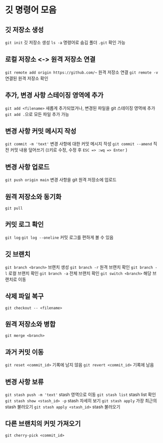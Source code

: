 # 깃 명령어 모음

## 깃 저장소 생성
`git init` 깃 저장소 생성
`ls -a` 명령어로 숨김 폴더 `.git` 확인 가능

## 로컬 저장소 <-> 원격 저장소 연결
`git remote add origin https://github.com/~` 원격 저장소 연결
`git remote -v` 연결된 원격 저장소 확인

## 추가, 변경 사항 스테이징 영역에 추가
`git add <filename>` 새롭게 추가되었거나, 변경된 파일을 git 스테이징 영역에 추가
`git add .`으로 모든 파일 추가 가능

## 변경 사항 커밋 메시지 작성
`git commit -m 'text'` 변경 사항에 대한 커밋 메시지 작성
`git commit --amend` 직전 커밋 내용 덮어쓰기
(`I`키로 수정, 수정 후 `ESC => :wq => Enter` )
## 변경 사항 업로드
`git push origin main` 변경 사항을 git 원격 저장소에 업로드

## 원격 저장소와 동기화
`git pull`

## 커밋 로그 확인
`git log`
`git log --oneline` 커밋 로그를 편하게 볼 수 있음

## 깃 브랜치
`git branch <branch>` 브랜치 생성
`git branch -r` 원격 브랜치 확인
`git branch -l` 로컬 브랜치 확인
`git branch -a` 전체 브랜치 확인
`git switch <branch>` 해당 브랜치로 이동

## 삭제 파일 복구
`git checkout -- <filename>`

## 원격 저장소와 병합
`git merge <branch>`

## 과거 커밋 이동
`git reset <commit_id>` 기록에 남지 않음
`git revert <commit_id>` 기록에 남음

## 변경 사항 보류
`git stash push -m 'text'` stash 영역으로 이동
`git stash list` stash list 확인
`git stash show <stash_id> -p` stash 자세히 보기
`git stash apply` 가장 최근의 stash 불러오기
`git stash apply <stash_id>` stash 불러오기

## 다른 브랜치의 커밋 가져오기
`git cherry-pick <commit_id>`

